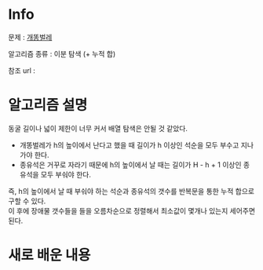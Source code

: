 # Info

  

문제 : [개똥벌레](https://www.acmicpc.net/problem/3020)

알고리즘 종류 : 이분 탐색 (+ 누적 합)

참조 url :

  

# 알고리즘 설명
동굴 길이나 넓이 제한이 너무 커서 배열 탐색은 안될 것 같았다.  
- 개똥벌레가 h의 높이에서 난다고 했을 때 길이가 h 이상인 석순을 모두 부수고 지나가야 한다.  
- 종유석은 거꾸로 자라기 때문에 h의 높이에서 날 때는 길이가 H - h + 1 이상인 종유석을 모두 부숴야 한다.  

즉, h의 높이에서 날 때 부숴야 하는 석순과 종유석의 갯수를 반복문을 통한 누적 합으로 구할 수 있다.  
이 후에 장애물 갯수들을 들을 오름차순으로 정렬해서 최소값이 몇개나 있는지 세어주면 된다.
# 새로 배운 내용
